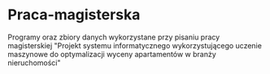 # Praca-magisterska
Programy oraz zbiory danych wykorzystane przy pisaniu pracy magisterskiej "Projekt systemu informatycznego wykorzystującego uczenie maszynowe do optymalizacji wyceny apartamentów w branży nieruchomości"
